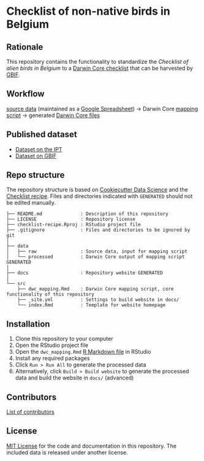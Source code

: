 # Checklist of non-native birds in Belgium

## Rationale

This repository contains the functionality to standardize the _Checklist of alien birds in Belgium_ to a [Darwin Core checklist](https://www.gbif.org/dataset-classes) that can be harvested by [GBIF](http://www.gbif.org).

## Workflow

[source data](data/raw) (maintained as a [Google Spreadsheet](https://docs.google.com/spreadsheets/d/e/2PACX-1vSgGi_Un0-7cyg-SzaiE0-RYY5-WvuZNF9kG2GLgeonX6heR6U3xpechdMKWVMQ9raT6AuR86U_gQt9/pub?gid=0&single=true&output=csv)) → Darwin Core [mapping script](https://trias-project.github.io/alien-birds-checklist/dwc_mapping.html) → generated [Darwin Core files](data/processed)

## Published dataset

* [Dataset on the IPT](https://ipt.inbo.be/resource.do?r=alien-birds-checklist)
* [Dataset on GBIF](https://doi.org/10.15468/wr3gis)

## Repo structure

The repository structure is based on [Cookiecutter Data Science](http://drivendata.github.io/cookiecutter-data-science/) and the [Checklist recipe](https://github.com/trias-project/checklist-recipe). Files and directories indicated with `GENERATED` should not be edited manually.

```
├── README.md              : Description of this repository
├── LICENSE                : Repository license
├── checklist-recipe.Rproj : RStudio project file
├── .gitignore             : Files and directories to be ignored by git
│
├── data
│   ├── raw                : Source data, input for mapping script
│   └── processed          : Darwin Core output of mapping script GENERATED
│
├── docs                   : Repository website GENERATED
│
└── src
    ├── dwc_mapping.Rmd    : Darwin Core mapping script, core functionality of this repository
    ├── _site.yml          : Settings to build website in docs/
    └── index.Rmd          : Template for website homepage
```

## Installation

1. Clone this repository to your computer
2. Open the RStudio project file
3. Open the `dwc_mapping.Rmd` [R Markdown file](https://rmarkdown.rstudio.com/) in RStudio
4. Install any required packages
5. Click `Run > Run All` to generate the processed data
6. Alternatively, click `Build > Build website` to generate the processed data and build the website in `docs/` (advanced)

## Contributors

[List of contributors](https://github.com/trias-project/alien-birds-checklist/contributors)

## License

[MIT License](https://github.com/trias-project/alien-birds-checklist/blob/master/LICENSE) for the code and documentation in this repository. The included data is released under another license.
